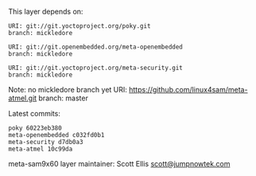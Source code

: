 This layer depends on:

    URI: git://git.yoctoproject.org/poky.git
    branch: mickledore

    URI: git://git.openembedded.org/meta-openembedded
    branch: mickledore

    URI: git://git.yoctoproject.org/meta-security.git
    branch: mickledore

Note: no mickledore branch yet
    URI: https://github.com/linux4sam/meta-atmel.git
    branch: master

Latest commits:

    poky 60223eb380
    meta-openembedded c032fd0b1
    meta-security d7db0a3
    meta-atmel 10c99da

meta-sam9x60 layer maintainer: Scott Ellis <scott@jumpnowtek.com>

